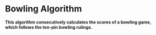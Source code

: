 # Bowling Algorithm
**This algorithm consecutively calculates the scores of a bowling game, which follows the ten-pin bowling rulings.**